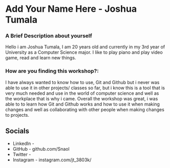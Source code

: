 # Add Your Name Here - Joshua Tumala

### A Brief Description about yourself

Hello i am Joshua Tumala, I am 20 years old and currently in my 3rd year of University as a Computer Science major. I like to play piano and play video game, read and learn new things.

### How are you finding this workshop?:

I have always wanted to know how to use, Git and Github but i never was able to use it in other projects/ classes so far, but i know this is a tool that is very much needed and use in the world of computer science and well as the workplace that is why i came. Overall the workshop was great, i was able to to learn how Git and Github works and how to use it when making changes and well as collaborating with other people when making changes to projects.

## Socials

- LinkedIn -
- GitHub - github.com/Snaol
- Twitter -
- Instagram - instagram.com/jt_3803k/
